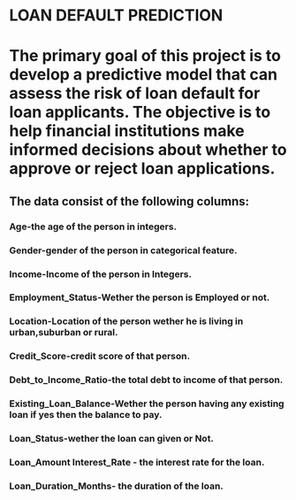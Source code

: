 # LOAN DEFAULT PREDICTION
# The primary goal of this project is to develop a predictive model that can assess the risk of loan default for loan applicants. The objective is to help financial institutions make informed decisions about whether to approve or reject loan applications.
## The data consist of the following columns:
### Age-the age of the person in integers.
### Gender-gender of the person in categorical feature.
### Income-Income of the person in Integers.
### Employment_Status-Wether the person is Employed or not.
### Location-Location of the person wether he is living in urban,suburban or rural.
### Credit_Score-credit score of that person.
### Debt_to_Income_Ratio-the total debt to income of that person.
### Existing_Loan_Balance-Wether the person having any existing loan if yes then the balance to pay.
### Loan_Status-wether the loan can given or Not.
### Loan_Amount	Interest_Rate	- the interest rate for the loan.
### Loan_Duration_Months- the duration of the loan.

